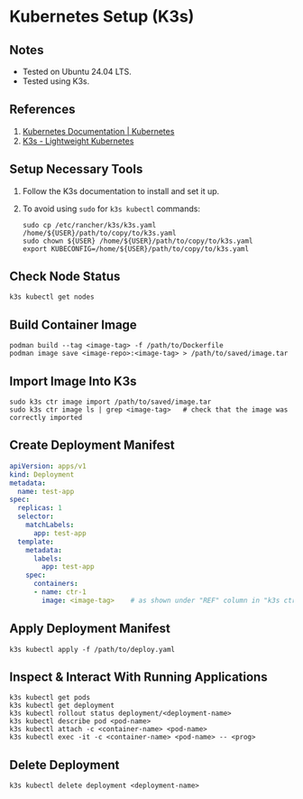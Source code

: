 # Kubernetes Setup (K3s)


## Notes

- Tested on Ubuntu 24.04 LTS.
- Tested using K3s.


## References

1. [Kubernetes Documentation | Kubernetes](https://kubernetes.io/docs/home)
2. [K3s - Lightweight Kubernetes](https://docs.k3s.io)


## Setup Necessary Tools

1. Follow the K3s documentation to install and set it up.
2. To avoid using `sudo` for `k3s kubectl` commands:

    ```console
    sudo cp /etc/rancher/k3s/k3s.yaml /home/${USER}/path/to/copy/to/k3s.yaml
    sudo chown ${USER} /home/${USER}/path/to/copy/to/k3s.yaml
    export KUBECONFIG=/home/${USER}/path/to/copy/to/k3s.yaml
    ```


## Check Node Status

```console
k3s kubectl get nodes
```


## Build Container Image

```console
podman build --tag <image-tag> -f /path/to/Dockerfile
podman image save <image-repo>:<image-tag> > /path/to/saved/image.tar
```


## Import Image Into K3s

```console
sudo k3s ctr image import /path/to/saved/image.tar
sudo k3s ctr image ls | grep <image-tag>   # check that the image was correctly imported
```


## Create Deployment Manifest

```yaml
apiVersion: apps/v1
kind: Deployment
metadata:
  name: test-app
spec:
  replicas: 1
  selector:
    matchLabels:
      app: test-app
  template:
    metadata:
      labels:
        app: test-app
    spec:
      containers:
      - name: ctr-1
        image: <image-tag>    # as shown under "REF" column in "k3s ctr image ls"
```


## Apply Deployment Manifest

```console
k3s kubectl apply -f /path/to/deploy.yaml
```


## Inspect & Interact With Running Applications

```console
k3s kubectl get pods
k3s kubectl get deployment
k3s kubectl rollout status deployment/<deployment-name>
k3s kubectl describe pod <pod-name>
k3s kubectl attach -c <container-name> <pod-name>
k3s kubectl exec -it -c <container-name> <pod-name> -- <prog>
```


## Delete Deployment

```console
k3s kubectl delete deployment <deployment-name>
```
